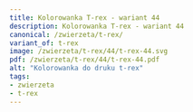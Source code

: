 ```yaml
---
title: Kolorowanka T-rex - wariant 44
description: Kolorowanka T-rex - wariant 44
canonical: /zwierzeta/t-rex/
variant_of: t-rex
image: /zwierzeta/t-rex/44/t-rex-44.svg
pdf: /zwierzeta/t-rex/44/t-rex-44.pdf
alt: "Kolorowanka do druku t-rex"
tags:
- zwierzeta
- t-rex
---
```

